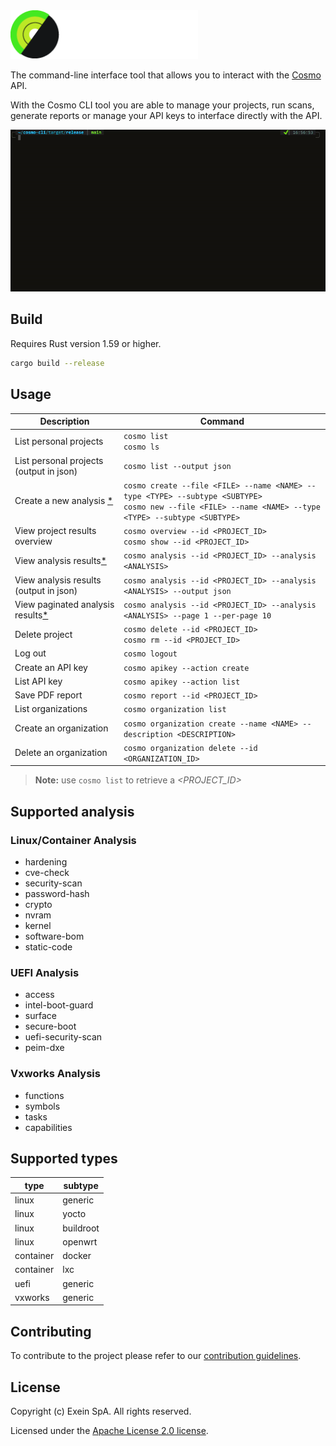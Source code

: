<img width="300" src="res/cosmo-logo-exein_color_reverse.png" alt="Cosmo Exein Logo">

<br/>

The command-line interface tool that allows you to interact with the [Cosmo](https://cosmo.exein.io/) API. 

With the Cosmo CLI tool you are able to manage your projects, run scans, generate reports or manage your API keys to interface directly with the API.

![A GIF highlighting the simple usage of the Cosmo CLI to list projects and fetch details of a specific project.](./res/demo.gif)

## Build

Requires Rust version 1.59 or higher.
  
```bash
cargo build --release
```

## Usage 

| **Description**                                         | **Command**                                                                                                       |
| ------------------------------------------------------- | ----------------------------------------------------------------------------------------------------------------- |
| List personal projects                                  | `cosmo list`<br>`cosmo ls`                                                                                        |
| List personal projects (output in json)                 | `cosmo list --output json`                                                                                        |
| Create a new analysis [*](#supported-types)             | `cosmo create --file <FILE> --name <NAME> --type <TYPE> --subtype <SUBTYPE>`<br>`cosmo new --file <FILE> --name <NAME> --type <TYPE> --subtype <SUBTYPE>` |
| View project results overview                           | `cosmo overview --id <PROJECT_ID>` <br>`cosmo show --id <PROJECT_ID>`                                             |
| View analysis results[*](#supported-analysis)           | `cosmo analysis --id <PROJECT_ID> --analysis <ANALYSIS>`                                                          |
| View analysis results (output in json)                  | `cosmo analysis --id <PROJECT_ID> --analysis <ANALYSIS> --output json`                                                          |
| View paginated analysis results[*](#supported-analysis) | `cosmo analysis --id <PROJECT_ID> --analysis <ANALYSIS> --page 1 --per-page 10`                                   |
| Delete project                                          | `cosmo delete --id <PROJECT_ID>`<br>`cosmo rm --id <PROJECT_ID>`                                                  |
| Log out                                                 | `cosmo logout`                                                                                                    |
| Create an API key                                       | `cosmo apikey --action create`                                                                                    |
| List API key                                            | `cosmo apikey --action list`                                                                                      |
| Save PDF report                                         | `cosmo report --id <PROJECT_ID>`                                                                                  |
| List organizations                                      | `cosmo organization list`                                                                                         |
| Create an organization                                  | `cosmo organization create --name <NAME> --description <DESCRIPTION>`                                             |
| Delete an organization                                  | `cosmo organization delete --id <ORGANIZATION_ID>`                                             |


> **Note:** use `cosmo list` to retrieve a *<PROJECT_ID>* 



## Supported analysis

### Linux/Container Analysis
* hardening
* cve-check
* security-scan
* password-hash
* crypto
* nvram
* kernel
* software-bom
* static-code
### UEFI Analysis
* access
* intel-boot-guard
* surface
* secure-boot
* uefi-security-scan
* peim-dxe
### Vxworks Analysis
* functions
* symbols
* tasks
* capabilities

## Supported types
| type | subtype |
| ---  | ---      |
| linux | generic |
| linux | yocto   |
| linux | buildroot | 
| linux | openwrt | 
| container | docker |
| container | lxc |
| uefi | generic |
| vxworks | generic |

## Contributing

To contribute to the project please refer to our [contribution guidelines](./CONTRIBUTING.md).

## License

Copyright (c) Exein SpA. All rights reserved.

Licensed under the [Apache License 2.0 license](./LICENSE).
